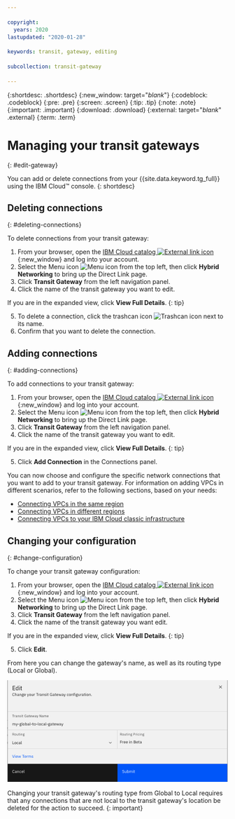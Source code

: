 ```yaml
---

copyright:
  years: 2020
lastupdated: "2020-01-28"

keywords: transit, gateway, editing

subcollection: transit-gateway

---
```


{:shortdesc: .shortdesc}
{:new_window: target="_blank_"}
{:codeblock: .codeblock}
{:pre: .pre}
{:screen: .screen}
{:tip: .tip}
{:note: .note}
{:important: .important}
{:download: .download}
{:external: target="_blank_" .external}
{:term: .term}

# Managing your transit gateways
{: #edit-gateway}

You can add or delete connections from your {{site.data.keyword.tg_full}} using the IBM Cloud™ console.
{: shortdesc}

## Deleting connections
{: #deleting-connections}

To delete connections from your transit gateway:
1. From your browser, open the [IBM Cloud catalog ![External link icon](../../icons/launch-glyph.svg "External link icon")](https://cloud.ibm.com){:new_window} and log into your account.
2. Select the Menu icon ![Menu icon](../../icons/icon_hamburger.svg) from the top left, then click **Hybrid Networking** to bring up the Direct Link page.
3. Click **Transit Gateway** from the left navigation panel.
4. Click the name of the transit gateway you want to edit.

  If you are in the expanded view, click **View Full Details**.
  {: tip}

5. To delete a connection, click the trashcan icon ![Trashcan icon](../../icons/icon_trash.svg) next to its name.
6. Confirm that you want to delete the connection.

## Adding connections
{: #adding-connections}

To add connections to your transit gateway:
1. From your browser, open the [IBM Cloud catalog ![External link icon](../../icons/launch-glyph.svg "External link icon")](https://cloud.ibm.com){:new_window} and log into your account.
2. Select the Menu icon ![Menu icon](../../icons/icon_hamburger.svg) from the top left, then click **Hybrid Networking** to bring up the Direct Link page.
3. Click **Transit Gateway** from the left navigation panel.
4. Click the name of the transit gateway you want to edit.

  If you are in the expanded view, click **View Full Details**.
  {: tip}

5. Click **Add Connection** in the Connections panel.

You can now choose and configure the specific network connections that you want to add to your transit gateway. For information on adding VPCs in different scenarios, refer to the following sections, based on your needs:

* [Connecting VPCs in the same region](/docs/infrastructure/transit-gateway?topic=transit-gateway-connecting-vpcs)
* [Connecting VPCs in different regions](/docs/infrastructure/transit-gateway?topic=transit-gateway-connecting-vpcs-different)
* [Connecting VPCs to your IBM Cloud classic infrastructure](/docs/infrastructure/transit-gateway?topic=transit-gateway-connecting-vpcs-classic-infrastructure)

## Changing your configuration
{: #change-configuration}

To change your transit gateway configuration:
1. From your browser, open the [IBM Cloud catalog ![External link icon](../../icons/launch-glyph.svg "External link icon")](https://cloud.ibm.com){:new_window} and log into your account.
2. Select the Menu icon ![Menu icon](../../icons/icon_hamburger.svg) from the top left, then click **Hybrid Networking** to bring up the Direct Link page.
3. Click **Transit Gateway** from the left navigation panel.
4. Click the name of the transit gateway you want edit.

  If you are in the expanded view, click **View Full Details**.
  {: tip}

5. Click **Edit**.

From here you can change the gateway's name, as well as its routing type (Local or Global).

![Editing your configuration](images/7-editingGlobaltoLocalTG.png "Editing your configuration")

Changing your transit gateway's routing type from Global to Local requires that any connections that are not local to the
transit gateway's location be deleted for the action to succeed.
{: important}
